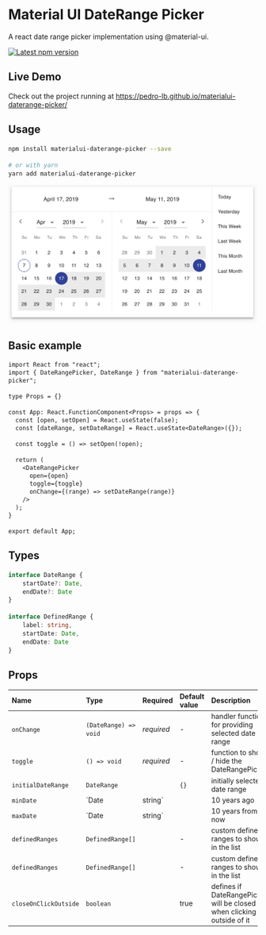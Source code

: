 # Material UI DateRange Picker

A react date range picker implementation using @material-ui.

<a href='https://www.npmjs.com/package/materialui-daterange-picker'>
    <img src='https://img.shields.io/npm/v/materialui-daterange-picker.svg' alt='Latest npm version'>
</a>

## Live Demo

Check out the project running at https://pedro-lb.github.io/materialui-daterange-picker/

## Usage

```bash
npm install materialui-daterange-picker --save

# or with yarn
yarn add materialui-daterange-picker
```

![Screenshot](/screenshot.png?raw=true "Screenshot")

## Basic example
```tsx
import React from "react";
import { DateRangePicker, DateRange } from "materialui-daterange-picker";

type Props = {}

const App: React.FunctionComponent<Props> = props => {
  const [open, setOpen] = React.useState(false);
  const [dateRange, setDateRange] = React.useState<DateRange>({});

  const toggle = () => setOpen(!open);

  return (
    <DateRangePicker
      open={open}
      toggle={toggle}
      onChange={(range) => setDateRange(range)}
    />
  );
}

export default App;
```

## Types
```ts
interface DateRange {
    startDate?: Date,
    endDate?: Date
}

interface DefinedRange {
    label: string,
    startDate: Date,
    endDate: Date
}
```

## Props

Name | Type | Required | Default value | Description
:--- | :--- | :--- | :--- | :---
`onChange` | `(DateRange) => void` | _required_ | - | handler function for providing selected date range
`toggle` | `() => void` | _required_ | - | function to show / hide the DateRangePicker
`initialDateRange` | `DateRange` | | `{}` | initially selected date range
`minDate` | `Date | string` | | 10 years ago | min date allowed in range
`maxDate` | `Date | string` | | 10 years from now | max date allowed in range
`definedRanges` | `DefinedRange[]` | | - | custom defined ranges to show in the list
`definedRanges` | `DefinedRange[]` | | - | custom defined ranges to show in the list
`closeOnClickOutside` | `boolean` | | true | defines if DateRangePicker will be closed when clicking outside of it
